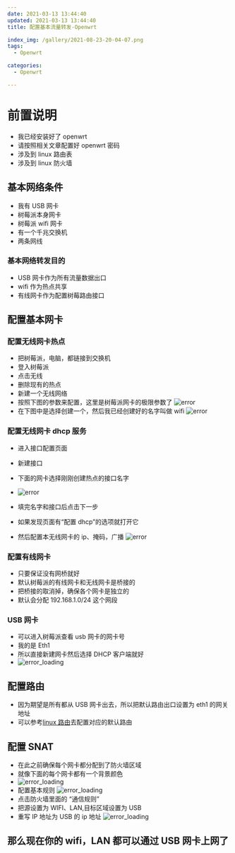 ```yaml
---
date: 2021-03-13 13:44:40
updated: 2021-03-13 13:44:40
title: 配置基本流量转发-Openwrt

index_img: /gallery/2021-08-23-20-04-07.png
tags:
  - Openwrt

categories:
  - Openwrt

---
```



# 前置说明

- 我已经安装好了 openwrt
- 请按照相关文章配置好 openwrt 密码
- 涉及到 linux 路由表
- 涉及到 linux 防火墙

## 基本网络条件

- 我有 USB 网卡
- 树莓派本身网卡
- 树莓派 wifi 网卡
- 有一个千兆交换机
- 两条网线

### 基本网络转发目的

- USB 网卡作为所有流量数据出口
- wifi 作为热点共享
- 有线网卡作为配置树莓路由接口

## 配置基本网卡

### 配置无线网卡热点

- 把树莓派，电脑，都链接到交换机
- 登入树莓派
- 点击无线
- 删除现有的热点
- 新建一个无线网络
- 按照下图的参数来配置，这里是树莓派网卡的极限参数了
  ![error](/gallery/2021-03-13-15-35-34.png)
- 在下图中是选择创建一个，然后我已经创建好的名字叫做 wifi
  ![error](/gallery/2021-03-13-15-36-48.png)

### 配置无线网卡 dhcp 服务

- 进入接口配置页面
- 新建接口

- 下面的网卡选择刚刚创建热点的接口名字
- ![error](/gallery/2021-03-13-15-40-12.png)

- 填完名字和接口后点击下一步
- 如果发现页面有“配置 dhcp”的选项就打开它
- 然后配置本无线网卡的 ip、掩码，广播
  ![error](/gallery/2021-03-13-15-42-55.png)

### 配置有线网卡

- 只要保证没有网桥就好
- 默认树莓派的有线网卡和无线网卡是桥接的
- 把桥接的取消掉，确保各个网卡是独立的
- 默认会分配 192.168.1.0/24 这个网段

### USB 网卡

- 可以进入树莓派查看 usb 网卡的网卡号
- 我的是 Eth1
- 所以直接新建网卡然后选择 DHCP 客户端就好
- ![error_loading](/gallery/2021-03-13-15-50-00.png)

## 配置路由

- 因为期望是所有都从 USB 网卡出去，所以把默认路由出口设置为 eth1 的网关地址
- 可以参考[linux 路由](/posts/linux-route/)去配置对应的默认路由

## 配置 SNAT

- 在此之前确保每个网卡都分配到了防火墙区域
- 就像下面的每个网卡都有一个背景颜色
- ![error_loading](/gallery/2021-03-13-15-57-16.png)
- 配置基本规则
  ![error_loading](/gallery/2021-03-13-15-59-18.png)
- 点击防火墙里面的 “通信规则”
- 把源设置为 WIFI、LAN,目标区域设置为 USB
- 重写 IP 地址为 USB 的 ip 地址
  ![error_loading](/gallery/2021-03-13-16-01-41.png)

## 那么现在你的 wifi，LAN 都可以通过 USB 网卡上网了
